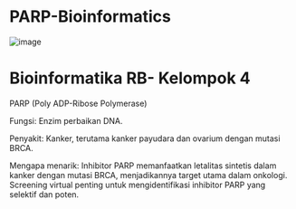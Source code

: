# PARP-Bioinformatics
![image](https://github.com/user-attachments/assets/dc418446-1cdb-484b-ad8b-5c3c3d08ae22)

# Bioinformatika RB- Kelompok 4


PARP (Poly ADP-Ribose Polymerase)

Fungsi: Enzim perbaikan DNA.

Penyakit: Kanker, terutama kanker payudara dan ovarium dengan mutasi BRCA.

Mengapa menarik: Inhibitor PARP memanfaatkan letalitas sintetis dalam kanker dengan mutasi BRCA, menjadikannya target utama dalam onkologi. Screening virtual penting untuk mengidentifikasi inhibitor PARP yang selektif dan poten.
